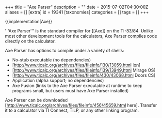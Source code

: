 +++
title = "Axe Parser"
description = ""
date = 2015-07-02T04:30:00Z
aliases = []
[extra]
id = 19341
[taxonomies]
categories = []
tags = []
+++

{{implementation|Axe}}

'''Axe Parser''' is the standard compiler for [[Axe]] on the TI-83/84. Unlike most other development tools for the calculators, Axe Parser compiles code directly on the calculator.

Axe Parser has options to compile under a variety of shells:
* No-stub executable (no dependencies)
* [http://www.ticalc.org/archives/files/fileinfo/130/13059.html Ion]
* [http://www.ticalc.org/archives/files/fileinfo/139/13949.html Mirage OS]
* [http://www.ticalc.org/archives/files/fileinfo/430/43068.html Doors CS]
* Application (alpha support; no dependencies)
* Axe Fusion (links to the Axe Parser executable at runtime to keep programs small, but users must have Axe Parser installed)

Axe Parser can be downloaded [http://www.ticalc.org/archives/files/fileinfo/456/45659.html here]. Transfer it to a calculator via TI Connect, TiLP, or any other linking program.
